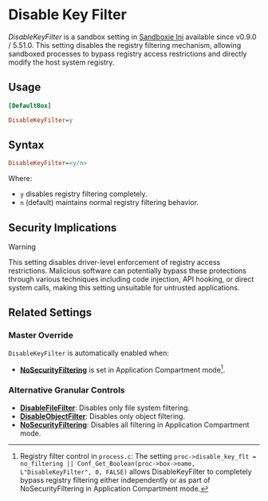 # Disable Key Filter

_DisableKeyFilter_ is a sandbox setting in [Sandboxie Ini](SandboxieIni.md) available since v0.9.0 / 5.51.0. This setting disables the registry filtering mechanism, allowing sandboxed processes to bypass registry access restrictions and directly modify the host system registry.

## Usage

```ini
[DefaultBox]

DisableKeyFilter=y
```

## Syntax

```ini
DisableKeyFilter=<y/n>
```

Where:

- `y` disables registry filtering completely.
- `n` (default) maintains normal registry filtering behavior.

## Security Implications

> [!WARNING]
> This setting disables driver-level enforcement of registry access restrictions. Malicious software can potentially bypass these protections through various techniques including code injection, API hooking, or direct system calls, making this setting unsuitable for untrusted applications.

## Related Settings

### Master Override

`DisableKeyFilter` is automatically enabled when:
- **[NoSecurityFiltering](NoSecurityFiltering.md)** is set in Application Compartment mode[^1].

### Alternative Granular Controls

- **[DisableFileFilter](DisableFileFilter.md)**: Disables only file system filtering.
- **[DisableObjectFilter](DisableObjectFilter.md)**: Disables only object filtering.
- **[NoSecurityFiltering](NoSecurityFiltering.md)**: Disables all filtering in Application Compartment mode.

[^1]: Registry filter control in `process.c`: The setting `proc->disable_key_flt = no_filtering || Conf_Get_Boolean(proc->box->name, L"DisableKeyFilter", 0, FALSE)` allows DisableKeyFilter to completely bypass registry filtering either independently or as part of NoSecurityFiltering in Application Compartment mode.
